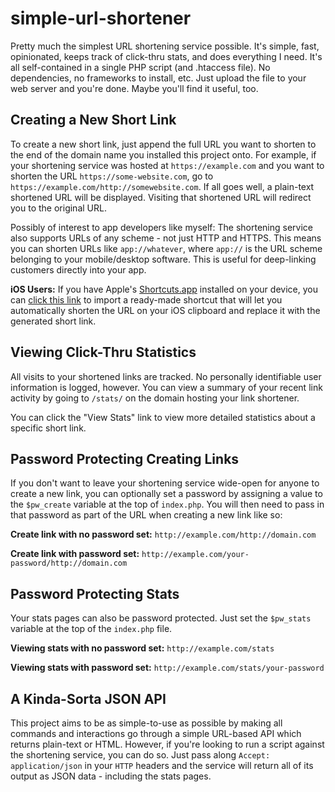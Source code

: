 # simple-url-shortener
Pretty much the simplest URL shortening service possible. It's simple, fast, opinionated, keeps track of click-thru stats, and does everything I need. It's all self-contained in a single PHP script (and .htaccess file). No dependencies, no frameworks to install, etc. Just upload the file to your web server and you're done. Maybe you'll find it useful, too.

## Creating a New Short Link

To create a new short link, just append the full URL you want to shorten to the end of the domain name you installed this project onto. For example, if your shortening service was hosted at `https://example.com` and you want to shorten the URL `https://some-website.com`, go to `https://example.com/http://somewebsite.com`. If all goes well, a plain-text shortened URL will be displayed. Visiting that shortened URL will redirect you to the original URL.

Possibly of interest to app developers like myself: The shortening service also supports URLs of any scheme - not just HTTP and HTTPS. This means you can shorten URLs like `app://whatever`, where `app://` is the URL scheme belonging to your mobile/desktop software. This is useful for deep-linking customers directly into your app.

**iOS Users:** If you have Apple's [Shortcuts.app](https://itunes.apple.com/app/shortcuts/id915249334) installed on your device, you can [click this link](https://www.icloud.com/shortcuts/d52505e26935491397d9c14b54beea41) to import a ready-made shortcut that will let you automatically shorten the URL on your iOS clipboard and replace it with the generated short link.

## Viewing Click-Thru Statistics

All visits to your shortened links are tracked. No personally identifiable user information is logged, however. You can view a summary of your recent link activity by going to `/stats/` on the domain hosting your link shortener.

You can click the "View Stats" link to view more detailed statistics about a specific short link.

## Password Protecting Creating Links

If you don't want to leave your shortening service wide-open for anyone to create a new link, you can optionally set a password by assigning a value to the `$pw_create` variable at the top of `index.php`. You will then need to pass in that password as part of the URL when creating a new link like so:

**Create link with no password set:** `http://example.com/http://domain.com`

**Create link with password set:** `http://example.com/your-password/http://domain.com`

## Password Protecting Stats

Your stats pages can also be password protected. Just set the `$pw_stats` variable at the top of the `index.php` file.

**Viewing stats with no password set:** `http://example.com/stats`

**Viewing stats with password set:** `http://example.com/stats/your-password`

## A Kinda-Sorta JSON API

This project aims to be as simple-to-use as possible by making all commands and interactions go through a simple URL-based API which returns plain-text or HTML. However, if you're looking to run a script against the shortening service, you can do so. Just pass along `Accept: application/json` in your `HTTP` headers and the service will return all of its output as JSON data - including the stats pages.

